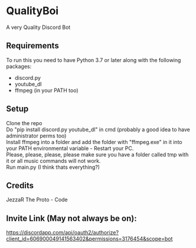 # QualityBoi
A very Quality Discord Bot

## Requirements  
To run this you need to have Python 3.7 or later along with the following packages:
- discord.py
- youtube_dl
- ffmpeg (in your PATH too)

## Setup
Clone the repo\
Do "pip install discord.py youtube_dl" in cmd (probably a good idea to have administrator perms too)\
Install ffmpeg into a folder and add the folder with "ffmpeg.exe" in it into your PATH environmental variable - Restart your PC.\
Please, please, please, please make sure you have a folder called tmp with it or all music commands will not work.\
Run main.py (I think thats everything?)

## Credits
JezzaR The Proto - Code  

## Invite Link (May not always be on): 
https://discordapp.com/api/oauth2/authorize?client_id=606900049141563402&permissions=3176454&scope=bot
